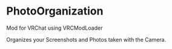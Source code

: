 # PhotoOrganization
Mod for VRChat using VRCModLoader

Organizes your Screenshots and Photos taken with the Camera.